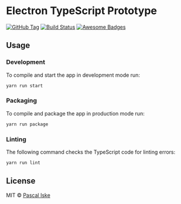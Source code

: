 # Electron TypeScript Prototype

[![GitHub Tag](https://img.shields.io/github/tag/pascaliske/electron-typescript-prototype.svg?style=flat-square)](https://github.com/pascaliske/electron-typescript-prototype) [![Build Status](https://img.shields.io/github/workflow/status/pascaliske/electron-typescript-prototype/Build%20app/master?label=build&style=flat-square)](https://github.com/pascaliske/electron-typescript-prototype/actions) [![Awesome Badges](https://img.shields.io/badge/badges-awesome-green.svg?style=flat-square)](https://github.com/Naereen/badges)

## Usage

### Development

To compile and start the app in development mode run:

```bash
yarn run start
```

### Packaging

To compile and package the app in production mode run:

```bash
yarn run package
```

### Linting

The following command checks the TypeScript code for linting errors:

```bash
yarn run lint
```

## License

MIT © [Pascal Iske](https://pascaliske.dev)

